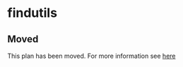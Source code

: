 # findutils

## Moved

This plan has been moved. For more information see [here](https://github.com/habitat-sh/core-plans#additional-plans)
